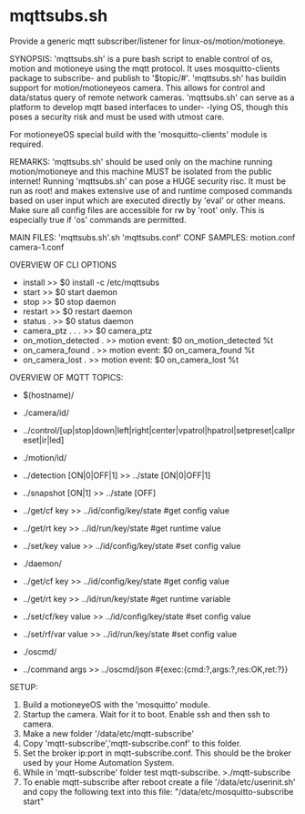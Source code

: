 # mqttsubs.sh
Provide a generic mqtt subscriber/listener for linux-os/motion/motioneye.

SYNOPSIS:
'mqttsubs.sh' is a pure bash script to enable control of os, motion and motioneye
using the mqtt protocol. It uses mosquitto-clients package to subscribe- and 
publish to '$topic/#'.
'mqttsubs.sh' has buildin support for motion/motioneyeos camera. This allows
for control and data/status query of remote network cameras.
'mqttsubs.sh' can serve as a platform to develop mqtt based interfaces to under-
-lying OS, though this poses a security risk and must be used with utmost care.

For motioneyeOS special build with the 'mosquitto-clients' module is required.

REMARKS:
'mqttsubs.sh' should be used only on the machine running motion/motioneye and this
machine MUST be isolated from the public internet!
Running 'mqttsubs.sh' can pose a HUGE security risc. It must be run as root! and 
makes extensive use of and runtime composed commands based on user input which
are executed directly by 'eval' or other means. Make sure all config files are 
accessible for rw by 'root' only. This is especially true if 'os' commands are
permitted.

MAIN FILES: 'mqttsubs.sh'.sh 'mqttsubs.conf'
CONF SAMPLES: motion.conf camera-1.conf

OVERVIEW OF CLI OPTIONS
* install                  >>   $0 install -c /etc/mqttsubs
* start                   >>   $0 start daemon
* stop                    >>   $0 stop daemon
* restart                  >>   $0 restart daemon
* status .                 >>   $0 status daemon
* camera_ptz . . .         >>   $0 camera_ptz <id> <act> <val>
* on_motion_detected .     >>   motion event: $0 on_motion_detected %t
* on_camera_found .        >>   motion event: $0 on_camera_found %t
* on_camera_lost .         >>   motion event: $0 on_camera_lost %t

OVERVIEW OF MQTT TOPICS:
* $(hostname)/
  
* ./camera/id/
* ../control/[up|stop|down|left|right|center|vpatrol|hpatrol|setpreset|callpreset|ir|led]
  
* ./motion/id/
* ../detection [ON|0|OFF|1] >> ../state [ON|0|OFF|1]
* ../snapshot [ON|1]        >> ../state [OFF]
* ../get/cf key             >> ../id/config/key/state <value> #get config value
* ../get/rt key             >> ../id/run/key/state <value> #get runtime value
* ../set/key value          >> ../id/config/key/state <value> #set config value
  
* ./daemon/
* ../get/cf key              >> ../id/config/key/state <value> #get config value
* ../get/rt key              >> ../id/run/key/state <value> #get runtime variable
* ../set/cf/key value        >> ../id/config/key/state <value> #set config value
* ../set/rf/var value        >> ../id/run/key/state <value> #set config value

* ./oscmd/
* ../command args            >> ../oscmd/json           #{exec:{cmd:?,args:?,res:OK,ret:?}}

SETUP:
1. Build a motioneyeOS with the 'mosquitto' module.
2. Startup the camera. Wait for it to boot. Enable ssh and then ssh to camera.
3. Make a new folder '/data/etc/mqtt-subscribe'
3. Copy 'mqtt-subscribe','mqtt-subscribe.conf' to this folder.
4. Set the broker ip:port in mqtt-subscribe.conf. This should be the broker 
     used by your Home Automation System.
5. While in 'mqtt-subscribe' folder test mqtt-subscribe. >./mqtt-subscribe
6. To enable mqtt-subscribe after reboot create a file '/data/etc/userinit.sh'
   and copy the following text into this file: 
   "/data/etc/mosquitto-subscribe start"
